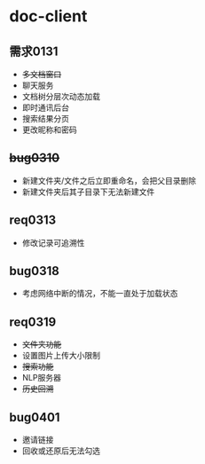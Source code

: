# doc-client

## 需求0131

- ~~多文档窗口~~
- 聊天服务
- 文档树分层次动态加载
- 即时通讯后台
- 搜索结果分页
- 更改昵称和密码

## ~~bug0310~~

- 新建文件夹/文件之后立即重命名，会把父目录删除
- 新建文件夹后其子目录下无法新建文件

## req0313

- 修改记录可追溯性

## bug0318

- 考虑网络中断的情况，不能一直处于加载状态

## req0319

- ~~文件夹功能~~
- 设置图片上传大小限制
- ~~搜索功能~~
- NLP服务器
- ~~历史回溯~~

## bug0401

- 邀请链接
- 回收或还原后无法勾选
